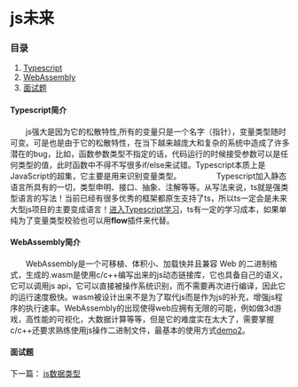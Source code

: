 # js未来 #

### 目录 ###

1. [Typescript](#Typescript)
2. [WebAssembly](#WebAssembly)
3. [面试题](#questions)

<span id="Typescript"></span>

#### Typescript简介 ####

　　js强大是因为它的松散特性,所有的变量只是一个名字（指针），变量类型随时可变。可是也是由于它的松散特性，在当下越来越庞大和复杂的系统中造成了许多潜在的bug，比如，函数参数类型不指定的话，代码运行的时候接受参数可以是任何类型的值，此时函数中不得不写很多if/else来试错。Typescript本质上是JavaScript的超集，它主要是用来识别变量类型。
　　
　　Typescript加入静态语言所具有的一切，类型申明、接口、抽象、注解等等。从写法来说，ts就是强类型语言的写法！当前已经有很多优秀的框架都原生支持了ts，所以ts一定会是未来大型js项目的主要变成语言！[进入Typescript学习](http://todo "Typescript")，ts有一定的学习成本，如果单纯为了变量类型校验也可以用**flow**插件来代替。

<span id="WebAssembly"></span>

#### WebAssembly简介 ####

　　WebAssembly是一个可移植、体积小、加载快并且兼容 Web 的二进制格式，生成的.wasm是使用c/c++编写出来的js动态链接库，它也具备自己的语义，它可以调用js api，它可以直接被操作系统识别，而不需要再次进行编译，因此它的运行速度极快。wasm被设计出来不是为了取代js而是作为js的补充，增强js程序的执行速率。WebAssembly的出现使得web应拥有无限的可能，例如做3d游戏，高性能的可视化，大数据计算等等，但是它的难度实在太大了，需要掌握c/c++还要求熟练使用js操作二进制文件，最基本的使用方式[demo2](https://github.com/wowZin/js-core-learning/chapter1/demo2)。

<span id="questions"></span>

#### 面试题 ####


下一篇： [js数据类型](../chapter/overview.md)